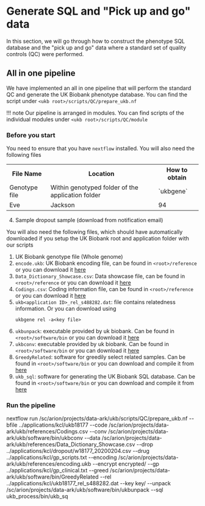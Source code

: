 # Generate SQL and "Pick up and go" data
In this section, we will go through how to construct the phenotype SQL database and the "pick up and go" data where a standard set of quality controls (QC) were performed. 


## All in one pipeline
We have implemented an all in one pipeline that will perform the standard QC and generate the UK Biobank phenotype database. 
You can find the script under `<ukb root>/scripts/QC/prepare_ukb.nf`

!!! note
    Our pipeline is arranged in modules. You can find scripts of the individual modules under `<ukb root>/scripts/QC/module`

### Before you start
You need to ensure that you have `nextflow` installed. You will also need the following files

 <table class="others">
  <tr>
    <th>File Name</th>
    <th>Location</th>
    <th>How to obtain</th>
  </tr>
  <tr>
    <td>Genotype file</td>
    <td>Within genotyped folder of the application folder</td>
    <td>`ukbgene`</td>
  </tr>
  <tr>
    <td>Eve</td>
    <td>Jackson</td>
    <td>94</td>
  </tr>
</table> 

4. Sample dropout sample (download from notification email)

You will also need the following files, which should have automatically downloaded if you setup the UK Biobank root and application folder with our scripts

1. UK Biobank genotype file (Whole genome)
2. `encode.ukb`: UK Biobank encoding file, can be found in `<root>/reference` or you can download it [here](https://biobank.ctsu.ox.ac.uk/crystal/util/encoding.ukb)
3. `Data_Dictionary_Showcase.csv`: Data showcase file, can be found in `<root>/reference` or you can download it [here](https://biobank.ctsu.ox.ac.uk/~bbdatan/Data_Dictionary_Showcase.csv)
4. `Codings.csv`: Coding information file, can be found in `<root>/reference` or you can download it [here](https://biobank.ctsu.ox.ac.uk/~bbdatan/Codings.csv)
5. `ukb<application ID>_rel_s488282.dat`: file contains relatedness information. Or you can download using 
    ```
    ukbgene rel -a<key file>
    ```
6. `ukbunpack`: executable provided by uk biobank. Can be found in `<root>/software/bin` or you can download it [here](https://biobank.ctsu.ox.ac.uk/showcase/util/ukbunpack)
7. `ukbconv`: executable provided by uk biobank. Can be found in `<root>/software/bin` or you can download it [here](https://biobank.ctsu.ox.ac.uk/showcase/util/ukbcov)
8. `GreedyRelated`: software for greedily select related samples. Can be found in `<root>/software/bin` or you can download and compile it from [here](https://gitlab.com/choishingwan/GreedyRelated)
9. `ukb_sql`: software for generating the UK Biobank SQL database. Can be found in `<root>/software/bin` or you can download and compile it from [here](https://gitlab.com/choishingwan/ukb_process)

### Run the pipeline

nextflow run /sc/arion/projects/data-ark/ukb/scripts/QC/prepare_ukb.nf --bfile ../applications/kcl/ukb18177 --code /sc/arion/projects/data-ark/ukb/references/Codings.csv --conv /sc/arion/projects/data-ark/ukb/software/bin/ukbconv --data /sc/arion/projects/data-ark/ukb/references/Data_Dictionary_Showcase.csv --drop ../applications/kcl/dropout/w18177_20200204.csv --drug ../applications/kcl/gp_scripts.txt --encoding /sc/arion/projects/data-ark/ukb/references/encoding.ukb --encrypt encrypted/ --gp ../applications/kcl/gp_clinical.txt --greed /sc/arion/projects/data-ark/ukb/software/bin/GreedyRelated --rel ../applications/kcl/ukb18177_rel_s488282.dat --key key/ --unpack /sc/arion/projects/data-ark/ukb/software/bin/ukbunpack --sql ukb_process/bin/ukb_sq
